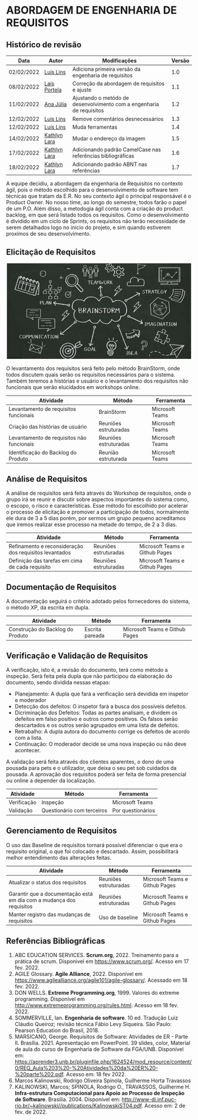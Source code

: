 # ABORDAGEM DE ENGENHARIA DE REQUISITOS

## Histórico de revisão
| Data       | Autor                                        | Modificações                      | Versão |
| ---------- | -------------------------------------------- | --------------------------------- | ------ |
| 02/02/2022 | [Luís Lins](https://github.com/luisgaboardi) | Adiciona primeira versão da engenharia de requisitos | 1.0  |
| 08/02/2022 | [Laís Portela](https://github.com/laispa)|Correção da abordagem de requisitos e ajuste|1.1           |
| 11/02/2022 | [Ana Júlia](https://github.com/aluzianobriceno) | Ajustando o metódo de desenvolvimento com a engenharia de requisitos | 1.2 |
| 12/02/2022 | [Luís Lins](https://github.com/luisgaboardi) | Remove comentários desnecessários | 1.3 |
| 12/02/2022 | [Luís Lins](https://github.com/luisgaboardi) | Muda ferramentas | 1.4 |
| 14/02/2022 | [Kathlyn Lara](https://github.com/klmurussi) | Mudar o endereço da imagem | 1.5 |
| 17/02/2022 | [Kathlyn Lara](https://github.com/klmurussi) | Adicionando padrão CamelCase nas referências bibliográficas | 1.6 |
| 18/02/2022 | [Kathlyn Lara](https://github.com/klmurussi) | Adicionando padrão ABNT nas referências | 1.7 |

A equipe decidiu, a abordagem da engenharia de Requisitos no contexto ágil, pois o método escolhido para o desenvolvimento de software tem técnicas que tratam da E.R. No seu contexto ágil o principal responsável é o Product Owner. No nosso time, ao longo do semestre, todos farão o papel de um P.O. Além disso, a metodogia ágil conta com a criação do product backlog, em que será listado todos os requisitos. Como o desenvolvimento é dividido em um ciclo de Sprints, os requisitos não terão necessidade de serem detalhados logo no início do projeto, e sim quando estiverem proxímos de seu desenvolvimento.

## Elicitação de Requisitos

<div align="center">
  <img src="../images/brainstorm.png" alt="Scrum" width="500" >
</div>

O levantamento dos requisitos será feito pelo método BrainStorm, onde todos discutem quais serão os requisitos necessários para o sistema. Também teremos a histórias e usuário e o levantamento dos requisitos não funcionais que serão elucidados em workshops online.

| Atividade | Método | Ferramenta
| --------- | ------ | -------
| Levantamento de requisitos funcionais | BrainStorm | Microsoft Teams
| Criação das histórias de usuário | Reuniões estruturadas | Microsoft Teams
| Levantamento de requisitos não funcionais | Reuniões estruturadas | Microsoft Teams
| Identificação do Backlog do Produto | Reunião estruturada | Microsoft Teams


## Análise de Requisitos
A análise de requisitos será feita através do Workshop de requisitos, onde o grupo irá se reunir e discutir sobre aspectos importantes do sistema como, o escopo, o risco e características. Esse método foi escolhido por acelerar o processo de elicitação e promover a participação de todos, normalmente ele dura de 3 a 5 dias porém, por sermos um grupo pequeno acreditamos que iremos realizar esse processo na metade do tempo, de 2 a 3 dias.

| Atividade | Método | Ferramenta
| --------- | ------ | -------
| Refinamento e reconsideração dos requisitos levantados | Reuniões estruturadas | Microsoft Teams e Github Pages
| Definição das tarefas em cima de cada requisito | Reuniões estruturadas | Microsoft Teams e Github Pages


## Documentação de Requisitos
A documentação seguirá o critério adotado pelos fornecedores do sistema, o método XP, da escrita em dupla.

| Atividade | Método | Ferramenta
| --------- | ------ | -------
| Construção do Backlog do Produto | Escrita pareada | Microsoft Teams e Github Pages 


## Verificação e Validação de Requisitos
A verificação, isto é, a revisão do documento, terá como método a inspeção. Será feita pela dupla que não participou da elaboração do documento, sendo dividida nessas etapas:
- Planejamento: A dupla que fará a verificação será devidida em inspetor e moderador
- Detecção dos defeitos: O inspetor fará a busca dos possíveis defeitos.
- Dicriminação dos Defeitos: Todas as partes analisam, e dividem os defeitos em falso positivo e outros como positivos. Os falsos serão descartados e os outros serão agrupados em uma lista de defeitos.
- Retrabalho: A dupla autora do documento corrige os defeitos de acordo com a lista.
- Continuação: O moderador decide se uma nova inspeção ou não deve acontecer.

A validação será feita através dos clientes aparentes, o dono de uma pousada para pets e o utilizador, que deixa o seu pet sob cuidados da pousada. A aprovação dos requisitos poderá ser feita de forma presencial ou online a depender da localização.

| Atividade | Método | Ferramenta
| --------- | ------ | -------
| Verificação | Inspeção | Microsoft Teams
| Validação | Questionário com terceiros | Por questionários


## Gerenciamento de Requisitos 
O uso das Baseline de requisitos tornará possível diferenciar o que era o requisito original, o que foi colocado e descartado. Assim, possibilitará melhor entendimento das alterações feitas.

| Atividade | Método | Ferramenta
| --------- | ------ | -------
Atualizar o status dos requisitos | Reuniões estruturadas | Microsoft Teams e Github Pages
| Garantir que a documentação está em dia com a mudança dos requisitos | Reuniões estruturadas | Microsoft Teams e Github Pages
| Manter registro das mudanças de requisitos | Uso de baseline | Microsoft Teams e Github Pages

## Referências Bibliográficas
1. ABC EDUCATION SERVICES. **Scrum.org**, 2022. Treinamento para a prática de scrum. Disponível em https://www.scrum.org/. Acesso em 17 fev. 2022.
2. AGILE Glossary. **Agile Alliance**, 2022. Disponível em https://www.agilealliance.org/agile101/agile-glossary/. Acessado em 18 fev. 2022.
3. DON WELLS. **Extreme Programming.org**, 1999. Valores do extreme programming. Disponível em http://www.extremeprogramming.org/rules.html. Acesso em 18 fev. 2022.
4. SOMMERVILLE, Ian. **Engenharia de software**. 10 ed. Tradução Luiz Cláudio Queiroz; revisão técnica Fábio Levy Siqueira. São Paulo: Pearson Education do Brasil, 2018.
5. MARSICANO, George. Requisitos de Software: Atividades de ER - Parte II. Brasília. 2021. Apresentação em PowerPoint. 39 slides, color, Material de aula do curso de Engenharia de Software da FGA/UNB. Disponível em: https://aprender3.unb.br/pluginfile.php/1624524/mod_resource/content/0/REQ_Aula%203%20-%20Atividades%20da%20ER%20-%20parte%202.pdf. Acesso em: 18 fev 2022.
3. Marcos Kalinowski, Rodrigo Oliveira Spinola, Guilherme Horta Travassos
6. KALINOWSKI, Marcos; SPINOLA, Rodrigo O., TRAVASSOS, Guilherme H. **Infra-estrutura Computacional para Apoio ao Processo de Inspeção de Software**. Brasília. 2004. Disponível em: http://www-di.inf.puc-rio.br/~kalinowski//publications/KalinowskiST04.pdf. Acesso em: 2 de fev. de 2022.
